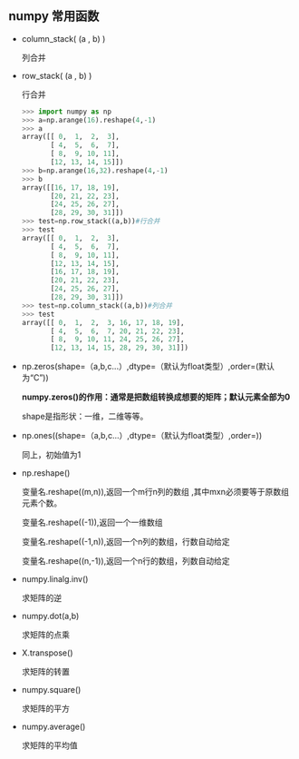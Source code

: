 ## numpy 常用函数

+ column_stack( (a , b) )

  列合并

+ row_stack( (a , b) )

  行合并

  ```python
  >>> import numpy as np
  >>> a=np.arange(16).reshape(4,-1)
  >>> a
  array([[ 0,  1,  2,  3],
         [ 4,  5,  6,  7],
         [ 8,  9, 10, 11],
         [12, 13, 14, 15]])
  >>> b=np.arange(16,32).reshape(4,-1)
  >>> b
  array([[16, 17, 18, 19],
         [20, 21, 22, 23],
         [24, 25, 26, 27],
         [28, 29, 30, 31]])
  >>> test=np.row_stack((a,b))#行合并
  >>> test
  array([[ 0,  1,  2,  3],
         [ 4,  5,  6,  7],
         [ 8,  9, 10, 11],
         [12, 13, 14, 15],
         [16, 17, 18, 19],
         [20, 21, 22, 23],
         [24, 25, 26, 27],
         [28, 29, 30, 31]])
  >>> test=np.column_stack((a,b))#列合并
  >>> test
  array([[ 0,  1,  2,  3, 16, 17, 18, 19],
         [ 4,  5,  6,  7, 20, 21, 22, 23],
         [ 8,  9, 10, 11, 24, 25, 26, 27],
         [12, 13, 14, 15, 28, 29, 30, 31]])
  
  ```

+ np.zeros(shape=（a,b,c...）,dtype=（默认为float类型）,order=(默认为“C”))

  **numpy.zeros()的作用：通常是把数组转换成想要的矩阵；默认元素全部为0**

  shape是指形状：一维，二维等等。

+ np.ones((shape=（a,b,c...）,dtype=（默认为float类型）,order=))

  同上，初始值为1

+ np.reshape()

  变量名.reshape((m,n)),返回一个m行n列的数组 ,其中mxn必须要等于原数组元素个数。

  变量名.reshape((-1)),返回一个一维数组 

  变量名.reshape((-1,n)),返回一个n列的数组，行数自动给定

  变量名.reshape((n,-1)),返回一个n行的数组，列数自动给定
  
+ numpy.linalg.inv()

  求矩阵的逆

+ numpy.dot(a,b)

  求矩阵的点乘

+ X.transpose()

  求矩阵的转置

+ numpy.square()

  求矩阵的平方

+ numpy.average()

  求矩阵的平均值



